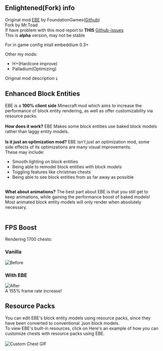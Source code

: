 ## Enlightened(Fork) info

Original mod [EBE](https://modrinth.com/mod/ebe) by FoundationGames([Github](https://github.com/FoundationGames/EnhancedBlockEntities))
<br/>
Fork by Mr.Toad
<br/>
If have problem with this mod report to **THIS** [Github-issues](https://github.com/ITsMrToad/EBEReforged/issues)
<br/>
This is **alpha** version, may not be stable

For in game config intall embeddium 0.3+

Other my mods:
- H+(Hardcore improve)
- Palladium(Optimizing)

Original mod description ⭣

## Enhanced Block Entities

EBE is a **100% client side** Minecraft mod which aims to increase the performance of block entity rendering, as well as offer customizability via resource packs. <br/><br/>
**How does it work?** EBE Makes some block entities use baked block models rather than laggy entity models. <br/><br/>
**Is it just an optimization mod?** EBE isn't *just* an optimization mod, some side effects of its optimizations are many visual improvements. <br/>
These may include:
- Smooth lighting on block entities
- Being able to remodel block entities with block models
- Toggling features like christmas chests
- Being able to see block entities from as far away as possible
<br/><br/>

**What about animations?** The best part about EBE is that you still get to keep animations, while gaining the performance boost of baked models! Most animated block entity models will only render when absolutely necessary. <br/><br/>

## FPS Boost
Rendering 1700 chests:
### Vanilla
![Before](https://github.com/FoundationGames/EnhancedBlockEntities/raw/116_indev/img/before.png)
### With EBE
![After](https://github.com/FoundationGames/EnhancedBlockEntities/raw/116_indev/img/after.png) <br/>
A 155% frame rate increase!

## Resource Packs
You can edit EBE's block entity models using resource packs, since they have been converted to conventional .json block models. <br/>
To view EBE's built-in resources, click on 
Here's an example of how you can customize chests with resource packs using EBE. <br/><br/>
![Custom Chest GIF](https://user-images.githubusercontent.com/55095883/112942134-f67fe780-912f-11eb-8b11-cf316544c22b.gif)
